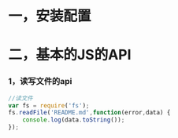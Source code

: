# 一，安装配置

# 二，基本的JS的API

### 1，读写文件的api

```javascript
//读文件
var fs = require('fs');
fs.readFile('README.md',function(error,data) {
    console.log(data.toString());
});
```

